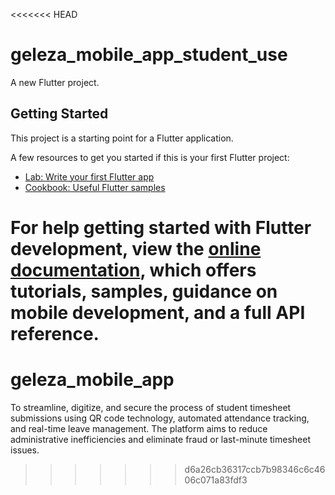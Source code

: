 <<<<<<< HEAD
# geleza_mobile_app_student_use

A new Flutter project.

## Getting Started

This project is a starting point for a Flutter application.

A few resources to get you started if this is your first Flutter project:

- [Lab: Write your first Flutter app](https://docs.flutter.dev/get-started/codelab)
- [Cookbook: Useful Flutter samples](https://docs.flutter.dev/cookbook)

For help getting started with Flutter development, view the
[online documentation](https://docs.flutter.dev/), which offers tutorials,
samples, guidance on mobile development, and a full API reference.
=======
# geleza_mobile_app
To streamline, digitize, and secure the process of student timesheet submissions using QR code technology, automated attendance tracking, and real-time leave management. The platform aims to reduce administrative inefficiencies and eliminate fraud or last-minute timesheet issues.
>>>>>>> d6a26cb36317ccb7b98346c6c4606c071a83fdf3
